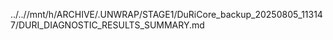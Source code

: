 ../..//mnt/h/ARCHIVE/.UNWRAP/STAGE1/DuRiCore_backup_20250805_113147/DURI_DIAGNOSTIC_RESULTS_SUMMARY.md